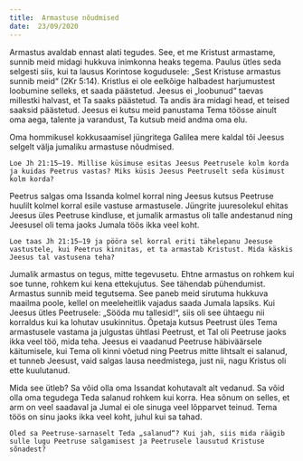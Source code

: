 ```yaml
---
title:  Armastuse nõudmised
date:  23/09/2020
---
```


Armastus avaldab ennast alati tegudes. See, et me Kristust armastame, sunnib meid midagi hukkuva inimkonna heaks tegema. Paulus ütles seda selgesti siis, kui ta lausus Korintose kogudusele: „Sest Kristuse armastus sunnib meid“ (2Kr 5:14). Kristlus ei ole eelkõige halbadest harjumustest loobumine selleks, et saada päästetud. Jeesus ei „loobunud“ taevas millestki halvast, et Ta saaks päästetud. Ta andis ära midagi head, et teised saaksid päästetud. Jeesus ei kutsu meid panustama Tema töösse ainult oma aega, talente ja varandust, Ta kutsub meid andma oma elu.

Oma hommikusel kokkusaamisel jüngritega Galilea mere kaldal tõi Jeesus selgelt välja jumaliku armastuse nõudmised.

`Loe Jh 21:15–19. Millise küsimuse esitas Jeesus Peetrusele kolm korda ja kuidas Peetrus vastas? Miks küsis Jeesus Peetruselt seda küsimust kolm korda?`

Peetrus salgas oma Issanda kolmel korral ning Jeesus kutsus Peetruse huulilt kolmel korral esile vastuse armastusele. Jüngrite juuresolekul ehitas Jeesus üles Peetruse kindluse, et jumalik armastus oli talle andestanud ning Jeesusel oli tema jaoks Jumala töös ikka veel koht.

`Loe taas Jh 21:15–19 ja pööra sel korral eriti tähelepanu Jeesuse vastustele, kui Peetrus kinnitas, et ta armastab Kristust. Mida käskis Jeesus tal vastusena teha?`

Jumalik armastus on tegus, mitte tegevusetu. Ehtne armastus on rohkem kui soe tunne, rohkem kui kena ettekujutus. See tähendab pühendumist. Armastus sunnib meid tegutsema. See paneb meid sirutuma hukkuva maailma poole, kellel on meeleheitlik vajadus saada Jumala lapsiks. Kui Jeesus ütles Peetrusele: „Sööda mu tallesid!“, siis oli see ühtaegu nii korraldus kui ka lohutav usukinnitus. Õpetaja kutsus Peetrust üles Tema armastusele vastama ja julgustas ühtlasi Peetrust, et Tal oli Peetruse jaoks ikka veel töö, mida teha. Jeesus ei vaadanud Peetruse häbiväärsele käitumisele, kui Tema oli kinni võetud ning Peetrus mitte lihtsalt ei salanud, et tunneb Jeesust, vaid salgas lausa needmistega, just nii, nagu Kristus oli ette kuulutanud.

Mida see ütleb? Sa võid olla oma Issandat kohutavalt alt vedanud. Sa võid olla oma tegudega Teda salanud rohkem kui korra. Hea sõnum on selles, et arm on veel saadaval ja Jumal ei ole sinuga veel lõpparvet teinud. Tema töös on sinu jaoks ikka veel koht, juhul kui sa tahad.

`Oled sa Peetruse-sarnaselt Teda „salanud“? Kui jah, siis mida räägib sulle lugu Peetruse salgamisest ja Peetrusele lausutud Kristuse sõnadest?`
